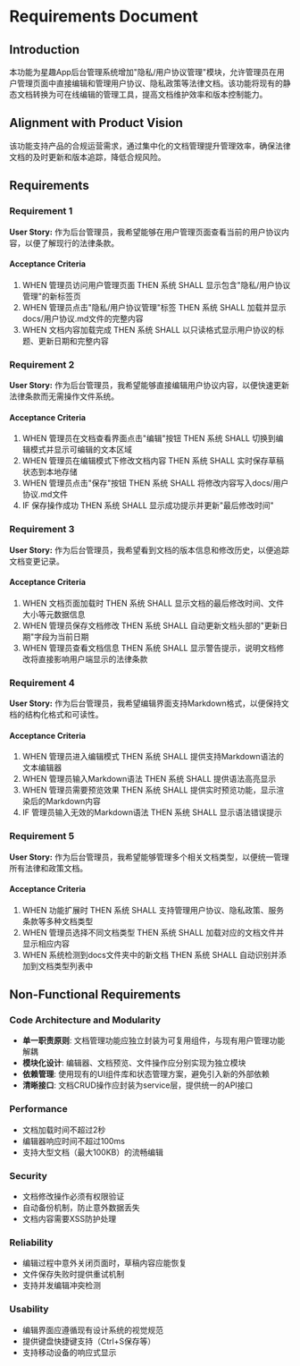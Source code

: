 # Requirements Document

## Introduction

本功能为星趣App后台管理系统增加"隐私/用户协议管理"模块，允许管理员在用户管理页面中直接编辑和管理用户协议、隐私政策等法律文档。该功能将现有的静态文档转换为可在线编辑的管理工具，提高文档维护效率和版本控制能力。

## Alignment with Product Vision

该功能支持产品的合规运营需求，通过集中化的文档管理提升管理效率，确保法律文档的及时更新和版本追踪，降低合规风险。

## Requirements

### Requirement 1

**User Story:** 作为后台管理员，我希望能够在用户管理页面查看当前的用户协议内容，以便了解现行的法律条款。

#### Acceptance Criteria

1. WHEN 管理员访问用户管理页面 THEN 系统 SHALL 显示包含"隐私/用户协议管理"的新标签页
2. WHEN 管理员点击"隐私/用户协议管理"标签 THEN 系统 SHALL 加载并显示docs/用户协议.md文件的完整内容
3. WHEN 文档内容加载完成 THEN 系统 SHALL 以只读格式显示用户协议的标题、更新日期和完整内容

### Requirement 2

**User Story:** 作为后台管理员，我希望能够直接编辑用户协议内容，以便快速更新法律条款而无需操作文件系统。

#### Acceptance Criteria

1. WHEN 管理员在文档查看界面点击"编辑"按钮 THEN 系统 SHALL 切换到编辑模式并显示可编辑的文本区域
2. WHEN 管理员在编辑模式下修改文档内容 THEN 系统 SHALL 实时保存草稿状态到本地存储
3. WHEN 管理员点击"保存"按钮 THEN 系统 SHALL 将修改内容写入docs/用户协议.md文件
4. IF 保存操作成功 THEN 系统 SHALL 显示成功提示并更新"最后修改时间"

### Requirement 3

**User Story:** 作为后台管理员，我希望看到文档的版本信息和修改历史，以便追踪文档变更记录。

#### Acceptance Criteria

1. WHEN 文档页面加载时 THEN 系统 SHALL 显示文档的最后修改时间、文件大小等元数据信息
2. WHEN 管理员保存文档修改 THEN 系统 SHALL 自动更新文档头部的"更新日期"字段为当前日期
3. WHEN 管理员查看文档信息 THEN 系统 SHALL 显示警告提示，说明文档修改将直接影响用户端显示的法律条款

### Requirement 4

**User Story:** 作为后台管理员，我希望编辑界面支持Markdown格式，以便保持文档的结构化格式和可读性。

#### Acceptance Criteria

1. WHEN 管理员进入编辑模式 THEN 系统 SHALL 提供支持Markdown语法的文本编辑器
2. WHEN 管理员输入Markdown语法 THEN 系统 SHALL 提供语法高亮显示
3. WHEN 管理员需要预览效果 THEN 系统 SHALL 提供实时预览功能，显示渲染后的Markdown内容
4. IF 管理员输入无效的Markdown语法 THEN 系统 SHALL 显示语法错误提示

### Requirement 5

**User Story:** 作为后台管理员，我希望能够管理多个相关文档类型，以便统一管理所有法律和政策文档。

#### Acceptance Criteria

1. WHEN 功能扩展时 THEN 系统 SHALL 支持管理用户协议、隐私政策、服务条款等多种文档类型
2. WHEN 管理员选择不同文档类型 THEN 系统 SHALL 加载对应的文档文件并显示相应内容
3. WHEN 系统检测到docs文件夹中的新文档 THEN 系统 SHALL 自动识别并添加到文档类型列表中

## Non-Functional Requirements

### Code Architecture and Modularity
- **单一职责原则**: 文档管理功能应独立封装为可复用组件，与现有用户管理功能解耦
- **模块化设计**: 编辑器、文档预览、文件操作应分别实现为独立模块
- **依赖管理**: 使用现有的UI组件库和状态管理方案，避免引入新的外部依赖
- **清晰接口**: 文档CRUD操作应封装为service层，提供统一的API接口

### Performance
- 文档加载时间不超过2秒
- 编辑器响应时间不超过100ms
- 支持大型文档（最大100KB）的流畅编辑

### Security
- 文档修改操作必须有权限验证
- 自动备份机制，防止意外数据丢失
- 文档内容需要XSS防护处理

### Reliability
- 编辑过程中意外关闭页面时，草稿内容应能恢复
- 文件保存失败时提供重试机制
- 支持并发编辑冲突检测

### Usability
- 编辑界面应遵循现有设计系统的视觉规范
- 提供键盘快捷键支持（Ctrl+S保存等）
- 支持移动设备的响应式显示